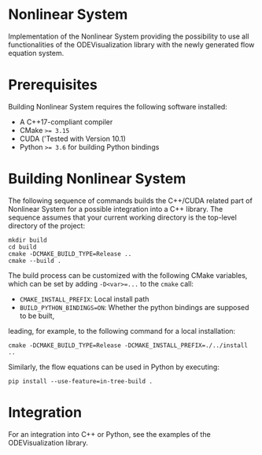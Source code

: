 # Nonlinear System

Implementation of the Nonlinear System providing the possibility to use all functionalities of the ODEVisualization library with the newly generated flow equation system.


# Prerequisites

Building Nonlinear System requires the following software installed:

* A C++17-compliant compiler
* CMake `>= 3.15`
* CUDA ('Tested with Version 10.1)
* Python `>= 3.6` for building Python bindings


# Building Nonlinear System

The following sequence of commands builds the C++/CUDA related part of Nonlinear System for a possible integration into a C++ library. The sequence assumes that your current working directory is the top-level directory
of the project:

```
mkdir build
cd build
cmake -DCMAKE_BUILD_TYPE=Release ..
cmake --build .
```

The build process can be customized with the following CMake variables,
which can be set by adding `-D<var>=...` to the `cmake` call:

* `CMAKE_INSTALL_PREFIX`: Local install path
* `BUILD_PYTHON_BINDINGS=ON`: Whether the python bindings are supposed to be built,

leading, for example, to the following command for a local installation:

```
cmake -DCMAKE_BUILD_TYPE=Release -DCMAKE_INSTALL_PREFIX=./../install ..
```

Similarly, the flow equations can be used in Python by executing:

```
pip install --use-feature=in-tree-build .
```

# Integration

For an integration into C++ or Python, see the examples of the ODEVisualization library.






